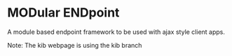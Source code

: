 MODular ENDpoint
================

A module based endpoint framework to be used with ajax style client apps.

Note: The kib webpage is using the kib branch
